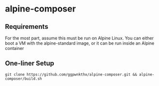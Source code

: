 # alpine-composer

## Requirements

For the most part, assume this must be run on Alpine Linux. You can either boot a VM with the alpine-standard image, or it can be run inside an Alpine container

## One-liner Setup

```
git clone https://github.com/ggpwnkthx/alpine-composer.git && alpine-composer/build.sh
```